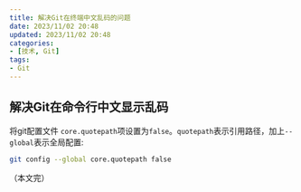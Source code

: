 ```yaml
---
title: 解决Git在终端中文乱码的问题
date: 2023/11/02 20:48
updated: 2023/11/02 20:48
categories:
- [技术, Git]
tags:
- Git
---
```


## 解决Git在命令行中文显示乱码

将git配置文件 `core.quotepath`项设置为`false`。`quotepath`表示引用路径，加上`--global`表示全局配置:

```bash
git config --global core.quotepath false
```



（本文完）